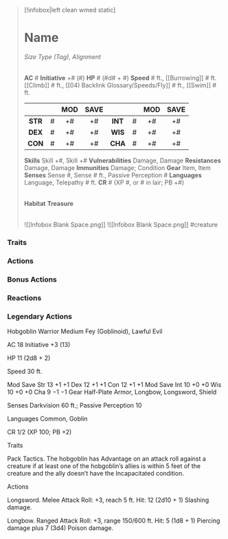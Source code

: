 > [!infobox|left clean wmed static]
> # Name
> *Size Type (Tag), Alignment*
> 
> | |
> | - |
> **AC** # **Initiative** +# (#)
> **HP** # (#d# + #)
> **Speed** # ft., [[Burrowing]] # ft. [[Climb]] # ft., [[04) Backlink Glossary/Speeds/Fly]] # ft., [[Swim]] # ft.
> 
> | | | MOD | SAVE | | | MOD | SAVE |
> | :-: | :-: | :-: | :-: | :-: | :-: | :-: | :-: |
> | **STR** | # | +# | +# | **INT** | # | +# | +# | 
> | **DEX** | # | +# | +# | **WIS** | # | +# | +# |
> | **CON** | # | +# | +# | **CHA** | # | +# | +# |
> **Skills** Skill +#, Skill +#
> **Vulnerabilities** Damage, Damage
> **Resistances** Damage, Damage
> **Immunities** Damage; Condition
> **Gear** Item, Item
> **Senses** Sense #, Sense # ft., Passive Perception #
> **Languages** Language, Telepathy # ft.
> **CR** # (XP #, or # in lair; PB +#)
>
> | |
> | - |
> **Habitat**
> **Treasure**
> 
> | |
> | - |
> ![[Infobox Blank Space.png]]
> ![[Infobox Blank Space.png]]
> #creature 


### Traits
### Actions
### Bonus Actions
### Reactions
### Legendary Actions
Hobgoblin Warrior
Medium Fey (Goblinoid), Lawful Evil

AC 18 Initiative +3 (13)

HP 11 (2d8 + 2)

Speed 30 ft.

Mod	Save
Str	13	+1	+1
Dex	12	+1	+1
Con	12	+1	+1
Mod	Save
Int	10	+0	+0
Wis	10	+0	+0
Cha	9	−1	−1
Gear Half-Plate Armor, Longbow, Longsword, Shield

Senses Darkvision 60 ft.; Passive Perception 10

Languages Common, Goblin

CR 1/2 (XP 100; PB +2)

Traits

Pack Tactics. The hobgoblin has Advantage on an attack roll against a creature if at least one of the hobgoblin’s allies is within 5 feet of the creature and the ally doesn’t have the Incapacitated condition.

Actions

Longsword. Melee Attack Roll: +3, reach 5 ft. Hit: 12 (2d10 + 1) Slashing damage.

Longbow. Ranged Attack Roll: +3, range 150/600 ft. Hit: 5 (1d8 + 1) Piercing damage plus 7 (3d4) Poison damage.